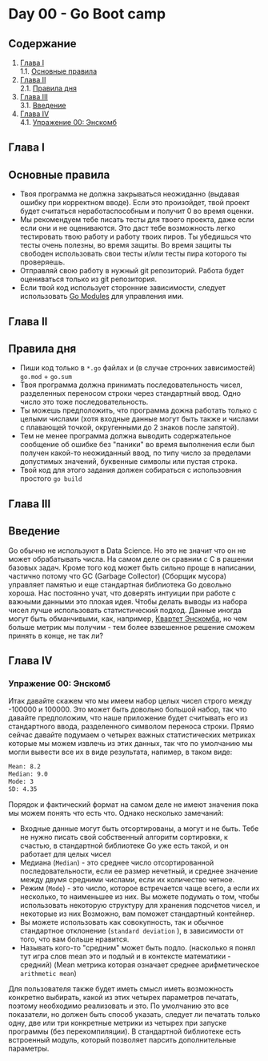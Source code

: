 # Day 00 - Go Boot camp

## Содержание

1. [Глава I](#chapter-i) \
    1.1. [Основные правила](#general-rules)
2. [Глава II](#chapter-ii) \
    2.1. [Правила дня](#rules-of-the-day)
3. [Глава III](#chapter-iii) \
    3.1. [Введение](#intro)
4. [Глава IV](#chapter-iv) \
    4.1. [Упражение 00: Энскомб](#exercise-00-anscombe)


<h2 id="chapter-i" >Глава I</h2>
<h2 id="general-rules" >Основные правила</h2>

* Твоя программа не должна закрываться неожиданно (выдавая ошибку при корректном вводе). Если это произойдет, твой проект будет считаться неработаспособным и получит 0 во время оценки.
* Мы рекомендуем тебе писать тесты для твоего проекта, даже если если они и не оцениваются. Это даст тебе возможность легко тестировать твою работу и работу твоих пиров. Ты убедишься что тесты очень полезны, во время защиты. Во время защиты ты свободен использовать свои тесты и/или тесты пира которого ты проверяешь.
* Отправляй свою работу в нужный git репозиторий. Работа будет оцениваться только из git репозитория.
* Если твой код использует сторонние зависимости, следует использовать [Go Modules](https://go.dev/blog/using-go-modules) для управления ими.

<h2 id="chapter-ii" >Глава II</h2>
<h2 id="rules-of-the-day" >Правила дня</h2>

* Пиши код только в `*.go` файлах и (в случае стронних зависимостей) `go.mod` + `go.sum`
* Твоя программа должна принимать последовательность чисел, разделенных переносом строки через стандартный ввод. Одно число это тоже последовательность.
* Ты можешь предположить, что программа дожна работать только с целыми числами (хотя входные данные могут быть также и числами с плавающей точкой, округенными до 2 знаков после запятой).
* Тем не менее программа должна выводить содержательное сообщение об ошибке без "паники" во время выполнения если был получен какой-то неожиданный ввод, по типу число за пределами допустимых значений, буквенные символы или пустая строка.
* Твой код для этого задания должен собираться с использовния простого `go build`


<h2 id="chapter-iii" >Глава III</h2>
<h2 id="intro" >Введение</h2>

Go обычно не используют в Data Science. Но это не значит что он не может обрабатывать числа.
На самом деле он сравним с C в рашении базовых задач. Кроме того код может быть сильно проще в написании,
частично потому что GC (Garbage Collector) (Сборщик мусора) управляет памятью и еще стандартная библиотека Go
довольно хороша.
Нас постоянно учат, что доверять интуиции при работе с важными данными это плохая идея. Чтобы делать выводы из набора чисел
лучше использовать статистический подход. Данные иногда могут быть обманчивыми, как, например, [Квартет Энскомба](https://ru.wikipedia.org/wiki/%D0%9A%D0%B2%D0%B0%D1%80%D1%82%D0%B5%D1%82_%D0%AD%D0%BD%D1%81%D0%BA%D0%BE%D0%BC%D0%B1%D0%B0), но чем больше метрик
мы получим - тем более взвешенное решение сможем принять в конце, не так ли?


<h2 id="chapter-iv" >Глава IV</h2>
<h3 id="ex00">Упражение 00: Энскомб</h3>

Итак давайте скажем что мы имеем набор целых чисел строго между -100000 и 100000. Это может быть
довольно большой набор, так что давайте предположим, что наше приложение будет считывать его из
стандартного ввода, разделенного символом переноса строки. Прямо сейчас давайте подумаем о четырех
важных статистических метриках которые мы можем извлечь из этих данных, так что по умолчанию мы
могли вывести все их в виде результата, напимер, в таком виде:

```txt
Mean: 8.2
Median: 9.0
Mode: 3
SD: 4.35
```

Порядок и фактический формат на самом деле не имеют значения пока мы можем понять что есть что.
Однако несколько замечаний:

* Входные данные могут быть отсортированы, а могут и не быть. Тебе не нужно писать свой собственный алгоритм сортировки,
к счастью, в стандартной библиотеке Go уже есть такой, и он работает для целых чисел
* Медиана (`Median`) - это среднее число отсортированной последовательности, если ее размер нечетный, и среднее значение между
двумя средними числами, если их количество четное.
* Режим (`Mode`) - это число, которое встречается чаще всего, а если их несколько, то наименьшее из них. Вы можете подумать о том, чтобы использовать некоторую структуру для хранения подсчетов чисел, и некоторые из них
Возможно, вам поможет стандартный контейнер.
* Вы можете использовать как совокупность, так и обычное стандартное отклонение (`standard deviation` ), в зависимости от того, что вам больше нравится.
* Называть кого-то "средним" может быть подло. (насколько я понял тут игра слов mean это и подлый и в контексте математики - средний) (Mean метрика которая означает среднее арифметическое `arithmetic mean`)

Для пользователя также будет иметь смысл иметь возможность конкретно выбирать, какой из этих четырех параметров
печатать, поэтому необходимо реализовать и это. По умолчанию это все показатели, но должен быть
способ указать, следует ли печатать только одну, две или три конкретные метрики из четырех при запуске
программы (без перекомпиляции). В стандартной библиотеке есть встроенный модуль, который позволяет
парсить дополнительные параметры.
